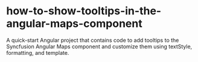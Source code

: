 # how-to-show-tooltips-in-the-angular-maps-component
A quick-start Angular project that contains code to add tooltips to the Syncfusion Angular Maps component and customize them using textStyle, formatting, and template.

